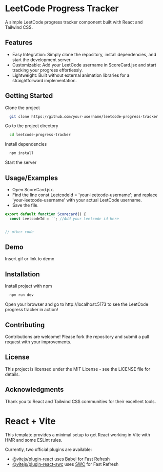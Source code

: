 
# LeetCode Progress Tracker

A simple LeetCode progress tracker component built with React and Tailwind CSS.



## Features

- Easy Integration: Simply clone the repository, install dependencies, and start the development server.
- Customizable: Add your LeetCode username in ScoreCard.jsx and start tracking your progress effortlessly.
- Lightweight: Built without external animation libraries for a straightforward implementation.



## Getting Started


Clone the project

```bash
  git clone https://github.com/your-username/leetcode-progress-tracker.git

```

Go to the project directory

```bash
  cd leetcode-progress-tracker

```

Install dependencies

```bash
  npm install
```

Start the server




## Usage/Examples

- Open ScoreCard.jsx.
- Find the line const LeetcodeId = 'your-leetcode-username'; and replace 'your-leetcode-username' with your actual LeetCode username.
- Save the file.

```javascript
export default function Scorecard() {
  const LeetcodeId = ``; //Add your Leetcode id here


// other code
```


## Demo

Insert gif or link to demo





## Installation

Install project with npm

```bash
  npm run dev
```
Open your browser and go to http://localhost:5173 to see the LeetCode progress tracker in action!

## Contributing
Contributions are welcome! Please fork the repository and submit a pull request with your improvements.

## License
This project is licensed under the MIT License - see the LICENSE file for details.

## Acknowledgments
Thank you to React and Tailwind CSS communities for their excellent tools.
    

# React + Vite

This template provides a minimal setup to get React working in Vite with HMR and some ESLint rules.

Currently, two official plugins are available:

- [@vitejs/plugin-react](https://github.com/vitejs/vite-plugin-react/blob/main/packages/plugin-react/README.md) uses [Babel](https://babeljs.io/) for Fast Refresh
- [@vitejs/plugin-react-swc](https://github.com/vitejs/vite-plugin-react-swc) uses [SWC](https://swc.rs/) for Fast Refresh
